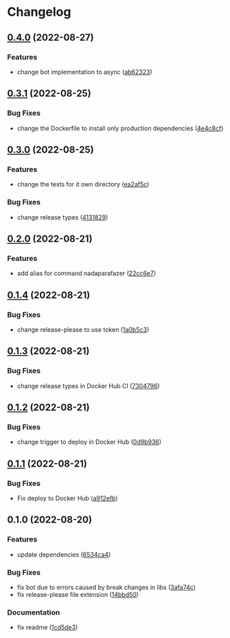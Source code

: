 # Changelog

## [0.4.0](https://github.com/lucaspolo/redditbot/compare/v0.3.1...v0.4.0) (2022-08-27)


### Features

* change bot implementation to async ([ab62323](https://github.com/lucaspolo/redditbot/commit/ab6232361c4820605a6ad15b19da8a8e1ee09602))

## [0.3.1](https://github.com/lucaspolo/redditbot/compare/v0.3.0...v0.3.1) (2022-08-25)


### Bug Fixes

* change the Dockerfile to install only production dependencies ([4e4c8cf](https://github.com/lucaspolo/redditbot/commit/4e4c8cfaa1a12562a809c186e0f240d1b9ba08ac))

## [0.3.0](https://github.com/lucaspolo/redditbot/compare/v0.2.0...v0.3.0) (2022-08-25)


### Features

* change the tests for it own directory ([ea2af5c](https://github.com/lucaspolo/redditbot/commit/ea2af5cb658c64818f0b5e438d6b7376da19303c))


### Bug Fixes

* change release types ([4131829](https://github.com/lucaspolo/redditbot/commit/41318296528c4f1814b115185ffe70f1923c00d2))

## [0.2.0](https://github.com/lucaspolo/redditbot/compare/v0.1.4...v0.2.0) (2022-08-21)


### Features

* add alias for command nadaparafazer ([22cc6e7](https://github.com/lucaspolo/redditbot/commit/22cc6e74d1e17cb5166585dfa447587b0d87767d))

## [0.1.4](https://github.com/lucaspolo/redditbot/compare/v0.1.3...v0.1.4) (2022-08-21)


### Bug Fixes

* change release-please to use token ([1a0b5c3](https://github.com/lucaspolo/redditbot/commit/1a0b5c32522a89eb117e0cb45ab0c9da2c63993c))

## [0.1.3](https://github.com/lucaspolo/redditbot/compare/v0.1.2...v0.1.3) (2022-08-21)


### Bug Fixes

* change release types in Docker Hub CI ([7304796](https://github.com/lucaspolo/redditbot/commit/7304796cf30f9a5dcb95be5b43a79242b9b61c87))

## [0.1.2](https://github.com/lucaspolo/redditbot/compare/v0.1.1...v0.1.2) (2022-08-21)


### Bug Fixes

* change trigger to deploy in Docker Hub ([0d9b936](https://github.com/lucaspolo/redditbot/commit/0d9b936043c46e070e9af4f1f36b55bbe97ccf98))

## [0.1.1](https://github.com/lucaspolo/redditbot/compare/v0.1.0...v0.1.1) (2022-08-21)


### Bug Fixes

* Fix deploy to Docker Hub ([a912efb](https://github.com/lucaspolo/redditbot/commit/a912efbbee4c188064e811688c90c81b4582bb41))

## 0.1.0 (2022-08-20)


### Features

* update dependencies ([6534ca4](https://github.com/lucaspolo/redditbot/commit/6534ca4b1e7a1b7e477cca227c24ab6b93c8f1a2))


### Bug Fixes

* fix bot due to errors caused by break changes in libs ([3afa74c](https://github.com/lucaspolo/redditbot/commit/3afa74cd37a6a7be4b88d982c04ea1d93d3ae593))
* fix release-please file extension ([14bbd50](https://github.com/lucaspolo/redditbot/commit/14bbd501daa206e243473dbc150e77ad7ec40203))


### Documentation

* fix readme ([1cd5de3](https://github.com/lucaspolo/redditbot/commit/1cd5de3da6b1c054385eade0f3ac559cd15445e2))
